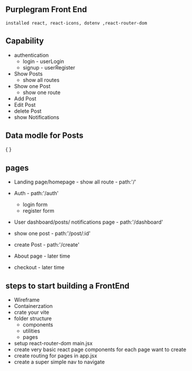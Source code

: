 ## Purplegram Front End
    installed react, react-icons, dotenv ,react-router-dom

## Capability
- authentication
    - login - userLogin
    - signup - userRegister
- Show Posts
    - show all  routes
- Show one Post
    - show one route
- Add Post
- Edit Post
- delete Post
- show Notifications 


## Data modle for Posts
{
}

## pages
- Landing page/homepage - show all route - path:'/'
- Auth - path:'/auth'
    - login form 
    - register form
- User dashboard/posts/ notifications page - path:'/dashboard'
- show one post            - path:'/post/:id'
- create Post     - path:'/create'

- About page - later time
- checkout - later time

## steps to start building a FrontEnd
+ Wireframe
+ Containerzation
+ crate your vite
+ folder structure
    - components
    - utilities
    - pages
+ setup react-router-dom main.jsx
+ create very basic react page components for each page want to create
+ create routing for pages in app.jsx
+ create a super simple nav to navigate